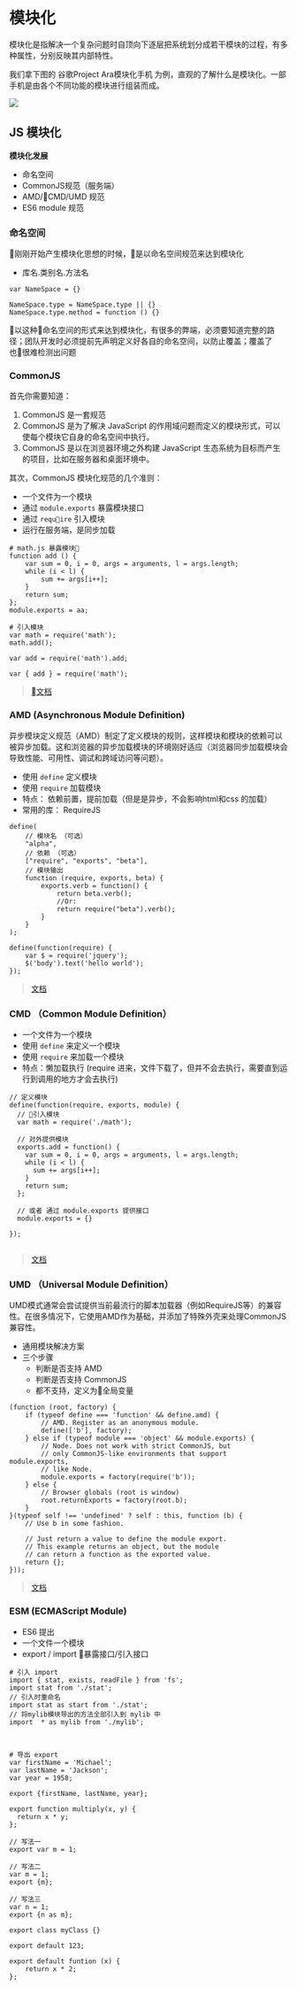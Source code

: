 # 模块化

模块化是指解决一个复杂问题时自顶向下逐层把系统划分成若干模块的过程，有多种属性，分别反映其内部特性。

我们拿下图的 谷歌Project Ara模块化手机 为例，直观的了解什么是模块化。一部手机是由各个不同功能的模块进行组装而成。

![](/assets/手机模块.jpg)

## JS 模块化

**模块化发展**

* 命名空间
* CommonJS规范（服务端）
* AMD/CMD/UMD 规范
* ES6 module 规范
### 命名空间

刚刚开始产生模块化思想的时候，是以命名空间规范来达到模块化

* 库名.类别名.方法名

```
var NameSpace = {}

NameSpace.type = NameSpace.type || {}
NameSpace.type.method = function () {}

```
以这种命名空间的形式来达到模块化，有很多的弊端，必须要知道完整的路径；团队开发时必须提前先声明定义好各自的命名空间，以防止覆盖；覆盖了也很难检测出问题

### CommonJS

首先你需要知道：
1. CommonJS 是一套规范
2. CommonJS 是为了解决 JavaScript 的作用域问题而定义的模块形式，可以使每个模块它自身的命名空间中执行。
3. CommonJS 是以在浏览器环境之外构建 JavaScript 生态系统为目标而产生的项目，比如在服务器和桌面环境中。

其次，CommonJS 模块化规范的几个准则：
* 一个文件为一个模块
* 通过 `module.exports` 暴露模块接口
* 通过 `require` 引入模块
* 运行在服务端，是同步加载

``` 
# math.js 暴露模块
function add () {
    var sum = 0, i = 0, args = arguments, l = args.length;
    while (i < l) {
        sum += args[i++];
    }
    return sum;
};
module.exports = aa;

# 引入模块
var math = require('math');
math.add();

var add = require('math').add;

var { add } = require('math');

```

> [文档](http://wiki.commonjs.org/wiki/Modules/1.1.1)

### AMD (Asynchronous Module Definition)

异步模块定义规范（AMD）制定了定义模块的规则，这样模块和模块的依赖可以被异步加载。这和浏览器的异步加载模块的环境刚好适应（浏览器同步加载模块会导致性能、可用性、调试和跨域访问等问题）。

* 使用 `define` 定义模块
* 使用 `require` 加载模块
* 特点： 依赖前置，提前加载（但是是异步，不会影响html和css 的加载）
* 常用的库： RequireJS

```
define(
    // 模块名 （可选）
    "alpha", 
    // 依赖 （可选）
    ["require", "exports", "beta"],
    // 模块输出
    function (require, exports, beta) {
        exports.verb = function() {
            return beta.verb();
            //Or:
            return require("beta").verb();
        }
    }
);

define(function(require) {
    var $ = require('jquery');
    $('body').text('hello world');
});

```
> [文档](https://github.com/amdjs/amdjs-api/wiki/AMD-(%E4%B8%AD%E6%96%87%E7%89%88))

### CMD （Common Module Definition）

* 一个文件为一个模块
* 使用 `define` 来定义一个模块
* 使用 `require` 来加载一个模块
* 特点：懒加载执行 (require 进来，文件下载了，但并不会去执行，需要直到运行到调用的地方才会去执行)

```
// 定义模块
define(function(require, exports, module) {
  // 引入模块
  var math = require('./math');

  // 对外提供模块
  exports.add = function() {
    var sum = 0, i = 0, args = arguments, l = args.length;
    while (i < l) {
      sum += args[i++];
    }
    return sum;
  };

  // 或者 通过 module.exports 提供接口
  module.exports = {}

});


```
> [文档](https://github.com/cmdjs/specification/blob/master/draft/module.md)

### UMD （Universal Module Definition）

UMD模式通常会尝试提供当前最流行的脚本加载器（例如RequireJS等）的兼容性。在很多情况下，它使用AMD作为基础，并添加了特殊外壳来处理CommonJS兼容性。

* 通用模块解决方案
* 三个步骤
    * 判断是否支持 AMD
    * 判断是否支持 CommonJS
    * 都不支持，定义为全局变量

``` UMD 代码
(function (root, factory) {
    if (typeof define === 'function' && define.amd) {
        // AMD. Register as an anonymous module.
        define(['b'], factory);
    } else if (typeof module === 'object' && module.exports) {
        // Node. Does not work with strict CommonJS, but
        // only CommonJS-like environments that support module.exports,
        // like Node.
        module.exports = factory(require('b'));
    } else {
        // Browser globals (root is window)
        root.returnExports = factory(root.b);
    }
}(typeof self !== 'undefined' ? self : this, function (b) {
    // Use b in some fashion.

    // Just return a value to define the module export.
    // This example returns an object, but the module
    // can return a function as the exported value.
    return {};
}));
```

> [文档](https://github.com/umdjs/umd)

### ESM (ECMAScript Module)

* ES6 提出
* 一个文件一个模块
* export / import 暴露接口/引入接口

```ES6模块
# 引入 import
import { stat, exists, readFile } from 'fs';
import stat from './stat';
// 引入时重命名
import stat as start from './stat';
// 将mylib模块导出的方法全部引入到 mylib 中
import  * as mylib from './mylib';



# 导出 export
var firstName = 'Michael';
var lastName = 'Jackson';
var year = 1958;

export {firstName, lastName, year};

export function multiply(x, y) {
  return x * y;
};

// 写法一
export var m = 1;

// 写法二
var m = 1;
export {m};

// 写法三
var n = 1;
export {n as m};

export class myClass {}

export default 123;

export default funtion (x) {
    return x * 2;
};

```

